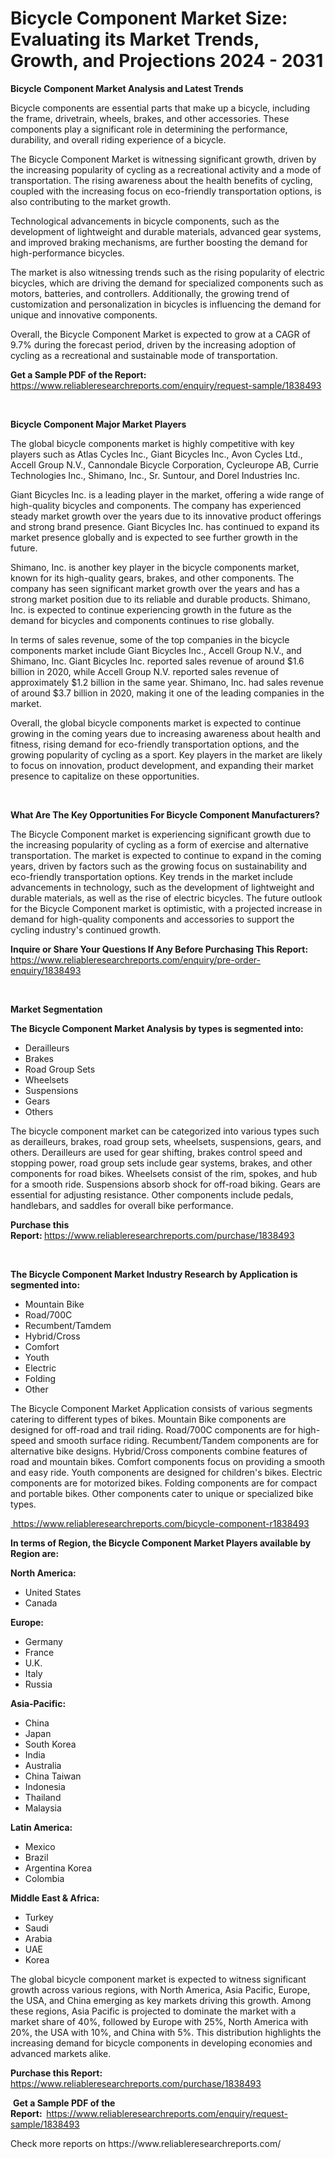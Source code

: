 <p><h1>Bicycle Component Market Size: Evaluating its Market Trends, Growth, and Projections 2024 - 2031</h1></p><p><strong>Bicycle Component Market Analysis and Latest Trends</strong></p>
<p><p>Bicycle components are essential parts that make up a bicycle, including the frame, drivetrain, wheels, brakes, and other accessories. These components play a significant role in determining the performance, durability, and overall riding experience of a bicycle.</p><p>The Bicycle Component Market is witnessing significant growth, driven by the increasing popularity of cycling as a recreational activity and a mode of transportation. The rising awareness about the health benefits of cycling, coupled with the increasing focus on eco-friendly transportation options, is also contributing to the market growth.</p><p>Technological advancements in bicycle components, such as the development of lightweight and durable materials, advanced gear systems, and improved braking mechanisms, are further boosting the demand for high-performance bicycles.</p><p>The market is also witnessing trends such as the rising popularity of electric bicycles, which are driving the demand for specialized components such as motors, batteries, and controllers. Additionally, the growing trend of customization and personalization in bicycles is influencing the demand for unique and innovative components.</p><p>Overall, the Bicycle Component Market is expected to grow at a CAGR of 9.7% during the forecast period, driven by the increasing adoption of cycling as a recreational and sustainable mode of transportation.</p></p>
<p><strong>Get a Sample PDF of the Report:&nbsp;</strong> <a href="https://www.reliableresearchreports.com/enquiry/request-sample/1838493">https://www.reliableresearchreports.com/enquiry/request-sample/1838493</a></p>
<p>&nbsp;</p>
<p><strong>Bicycle Component Major Market Players</strong></p>
<p><p>The global bicycle components market is highly competitive with key players such as Atlas Cycles Inc., Giant Bicycles Inc., Avon Cycles Ltd., Accell Group N.V., Cannondale Bicycle Corporation, Cycleurope AB, Currie Technologies Inc., Shimano, Inc., Sr. Suntour, and Dorel Industries Inc. </p><p>Giant Bicycles Inc. is a leading player in the market, offering a wide range of high-quality bicycles and components. The company has experienced steady market growth over the years due to its innovative product offerings and strong brand presence. Giant Bicycles Inc. has continued to expand its market presence globally and is expected to see further growth in the future.</p><p>Shimano, Inc. is another key player in the bicycle components market, known for its high-quality gears, brakes, and other components. The company has seen significant market growth over the years and has a strong market position due to its reliable and durable products. Shimano, Inc. is expected to continue experiencing growth in the future as the demand for bicycles and components continues to rise globally.</p><p>In terms of sales revenue, some of the top companies in the bicycle components market include Giant Bicycles Inc., Accell Group N.V., and Shimano, Inc. Giant Bicycles Inc. reported sales revenue of around $1.6 billion in 2020, while Accell Group N.V. reported sales revenue of approximately $1.2 billion in the same year. Shimano, Inc. had sales revenue of around $3.7 billion in 2020, making it one of the leading companies in the market.</p><p>Overall, the global bicycle components market is expected to continue growing in the coming years due to increasing awareness about health and fitness, rising demand for eco-friendly transportation options, and the growing popularity of cycling as a sport. Key players in the market are likely to focus on innovation, product development, and expanding their market presence to capitalize on these opportunities.</p></p>
<p>&nbsp;</p>
<p><strong>What Are The Key Opportunities For Bicycle Component Manufacturers?</strong></p>
<p><p>The Bicycle Component market is experiencing significant growth due to the increasing popularity of cycling as a form of exercise and alternative transportation. The market is expected to continue to expand in the coming years, driven by factors such as the growing focus on sustainability and eco-friendly transportation options. Key trends in the market include advancements in technology, such as the development of lightweight and durable materials, as well as the rise of electric bicycles. The future outlook for the Bicycle Component market is optimistic, with a projected increase in demand for high-quality components and accessories to support the cycling industry's continued growth.</p></p>
<p><strong>Inquire or Share Your Questions If Any Before Purchasing This Report:</strong> <a href="https://www.reliableresearchreports.com/enquiry/pre-order-enquiry/1838493">https://www.reliableresearchreports.com/enquiry/pre-order-enquiry/1838493</a></p>
<p>&nbsp;</p>
<p><strong>Market Segmentation</strong></p>
<p><strong>The Bicycle Component Market Analysis by types is segmented into:</strong></p>
<p><ul><li>Derailleurs</li><li>Brakes</li><li>Road Group Sets</li><li>Wheelsets</li><li>Suspensions</li><li>Gears</li><li>Others</li></ul></p>
<p><p>The bicycle component market can be categorized into various types such as derailleurs, brakes, road group sets, wheelsets, suspensions, gears, and others. Derailleurs are used for gear shifting, brakes control speed and stopping power, road group sets include gear systems, brakes, and other components for road bikes. Wheelsets consist of the rim, spokes, and hub for a smooth ride. Suspensions absorb shock for off-road biking. Gears are essential for adjusting resistance. Other components include pedals, handlebars, and saddles for overall bike performance.</p></p>
<p><strong>Purchase this Report:&nbsp;</strong><a href="https://www.reliableresearchreports.com/purchase/1838493">https://www.reliableresearchreports.com/purchase/1838493</a></p>
<p>&nbsp;</p>
<p><strong>The Bicycle Component Market Industry Research by Application is segmented into:</strong></p>
<p><ul><li>Mountain Bike</li><li>Road/700C</li><li>Recumbent/Tamdem</li><li>Hybrid/Cross</li><li>Comfort</li><li>Youth</li><li>Electric</li><li>Folding</li><li>Other</li></ul></p>
<p><p>The Bicycle Component Market Application consists of various segments catering to different types of bikes. Mountain Bike components are designed for off-road and trail riding. Road/700C components are for high-speed and smooth surface riding. Recumbent/Tandem components are for alternative bike designs. Hybrid/Cross components combine features of road and mountain bikes. Comfort components focus on providing a smooth and easy ride. Youth components are designed for children's bikes. Electric components are for motorized bikes. Folding components are for compact and portable bikes. Other components cater to unique or specialized bike types.</p></p>
<p><a href="https://www.reliableresearchreports.com/bicycle-component-r1838493">&nbsp;https://www.reliableresearchreports.com/bicycle-component-r1838493</a></p>
<p><strong>In terms of Region, the Bicycle Component Market Players available by Region are:</strong></p>
<p>
    <p> <strong> North America: </strong>
        <ul>
            <li>United States</li>
            <li>Canada</li>
        </ul>
        </p> 
    <p> <strong> Europe: </strong>
        <ul>
            <li>Germany</li>
            <li>France</li>
            <li>U.K.</li>
            <li>Italy</li>
            <li>Russia</li>
        </ul>
        </p> 
    <p> <strong> Asia-Pacific: </strong>
        <ul>
            <li>China</li>
            <li>Japan</li>
            <li>South Korea</li>
            <li>India</li>
            <li>Australia</li>
            <li>China Taiwan</li>
            <li>Indonesia</li>
            <li>Thailand</li>
            <li>Malaysia</li>
        </ul>
        </p> 
    <p> <strong> Latin America: </strong>
        <ul>
            <li>Mexico</li>
            <li>Brazil</li>
            <li>Argentina Korea</li>
            <li>Colombia</li>
        </ul>
        </p> 
    <p> <strong> Middle East & Africa: </strong>
        <ul>
            <li>Turkey</li>
            <li>Saudi</li>
            <li>Arabia</li>
            <li>UAE</li>
            <li>Korea</li>
        </ul>
    </p>
    </p>
<p><p>The global bicycle component market is expected to witness significant growth across various regions, with North America, Asia Pacific, Europe, the USA, and China emerging as key markets driving this growth. Among these regions, Asia Pacific is projected to dominate the market with a market share of 40%, followed by Europe with 25%, North America with 20%, the USA with 10%, and China with 5%. This distribution highlights the increasing demand for bicycle components in developing economies and advanced markets alike.</p></p>
<p><strong>Purchase this Report: </strong><a href="https://www.reliableresearchreports.com/purchase/1838493">https://www.reliableresearchreports.com/purchase/1838493</a></p>
<p>&nbsp;<strong>Get a Sample PDF of the Report:&nbsp;&nbsp;</strong><a href="https://www.reliableresearchreports.com/enquiry/request-sample/1838493">https://www.reliableresearchreports.com/enquiry/request-sample/1838493</a></p>
<p><strong></strong></p>
<p>Check more reports on https://www.reliableresearchreports.com/</p>